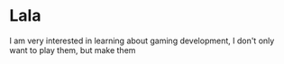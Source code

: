 # Lala
I am very interested in learning about gaming development, I don't only want to play them, but make them
